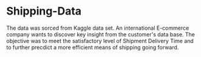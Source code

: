 # Shipping-Data
The data was sorced from Kaggle data set. An international E-commerce company wants to discover key insight from the customer's data base. The objective was to meet the satisfactory level of Shipment Delivery Time and to further precdict a more efficient means of shipping going forward.

